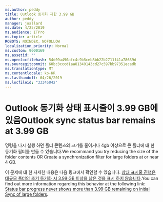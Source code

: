 ```yaml
---
ms.author: peddy
title: Outlook 동기화 제한 3.99 GB
author: peddy
manager: joallard
ms.date: 4/25/2019
ms.audience: ITPro
ms.topic: article
ROBOTS: NOINDEX, NOFOLLOW
localization_priority: Normal
ms.custom: 9000169
ms.assetid: ''
ms.openlocfilehash: 54d09a490afc4c9b8ceb8bb22b2711f41a78639d
ms.sourcegitcommit: 60bc3cccd1aa81340143cd27c597bb97351ecadb
ms.translationtype: MT
ms.contentlocale: ko-KR
ms.lasthandoff: 04/26/2019
ms.locfileid: "33346042"
---
```

# <a name="outlook-sync-status-bar-remains-at-399-gb"></a><span data-ttu-id="de43c-102">Outlook 동기화 상태 표시줄이 3.99 GB에 있음</span><span class="sxs-lookup"><span data-stu-id="de43c-102">Outlook sync status bar remains at 3.99 GB</span></span>
<span data-ttu-id="de43c-103">명령을 다시 실행 하면 폴더 콘텐츠의 크기를 줄이거나 4gb 이상으로 큰 폴더에 대 한 동기화 필터를 만들 수 있습니다.</span><span class="sxs-lookup"><span data-stu-id="de43c-103">We recommand you try reducing the size of the folder contents OR Create a synchronization filter for large folders at or near 4 GB.</span></span>

<span data-ttu-id="de43c-104">이 문제에 대 한 자세한 내용은 다음 링크에서 확인할 수 있습니다. [상태 표시줄 진행은 대규모 폴더의 초기 동기화 시 3.99 GB 이상을 남은 것을 표시 하지 않습니다](https://support.microsoft.com/en-us/help/2738323/status-bar-progress-never-shows-more-than-3-99-gb-remaining-on-initial).</span><span class="sxs-lookup"><span data-stu-id="de43c-104">You can find out more information regarding this behavior at the following link: [Status bar progress never shows more than 3.99 GB remaining on initial Sync of large folders](https://support.microsoft.com/en-us/help/2738323/status-bar-progress-never-shows-more-than-3-99-gb-remaining-on-initial).</span></span>